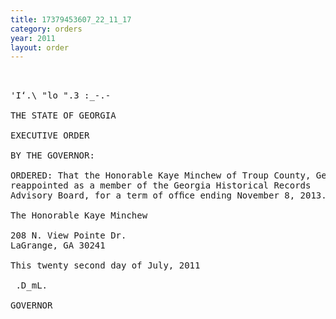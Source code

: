 ```yaml
---
title: 17379453607_22_11_17
category: orders
year: 2011
layout: order
---
```


<pre> 

'I‘.\ "lo ".3 :_-.-

THE STATE OF GEORGIA

EXECUTIVE ORDER

BY THE GOVERNOR:

ORDERED: That the Honorable Kaye Minchew of Troup County, Georgia, is
reappointed as a member of the Georgia Historical Records
Advisory Board, for a term of ofﬁce ending November 8, 2013.

The Honorable Kaye Minchew

208 N. View Pointe Dr.
LaGrange, GA 30241

This twenty second day of July, 2011

 .D_mL.

GOVERNOR

</pre>

